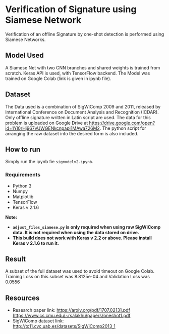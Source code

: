 # Verification of Signature using Siamese Network
Verification of an offline Signature by one-shot detection is performed using Siamese Networks. 

## Model Used
A Siamese Net with two CNN branches and shared weights is trained from scratch. Keras API is used, with TensorFlow backend. The Model was trained on Google Colab (link is given in ipynb file).

## Dataset
The Data used is a combination of SigWiComp 2009 and 2011, released by International Conference on Document Analysis and Recognition (ICDAR). Only offline signature written in Latin script are used. The data for this problem is uploaded on Google Drive at https://drive.google.com/open?id=1Yl0rHj967vUWGENkcnpapi1MAwa726M2. The python script for arranging the raw dataset into the desired form is also included.

## How to run
Simply run the ipynb fie `sigmodelv2.ipynb`. 

### Requirements
- Python 3
- Numpy
- Matplotlib
- TensorFlow
- Keras v 2.1.6

**Note:**
- **`adjust_files_siamese.py` is only required when using raw SigWiComp data. It is not required when using the data stored on drive.**
- **This build does not work with Keras v 2.2 or above. Please install Keras v 2.1.6 to run it.**



## Result
A subset of the full dataset was used to avoid timeout on Google Colab. Training Loss on this subset was 8.8125e-04 and Validation Loss was 0.0556

## Resources
- Research paper link: 
    https://arxiv.org/pdf/1707.02131.pdf  
    https://www.cs.cmu.edu/~rsalakhu/papers/oneshot1.pdf
- SigWiComp dataset link: http://tc11.cvc.uab.es/datasets/SigWiComp2013_1
